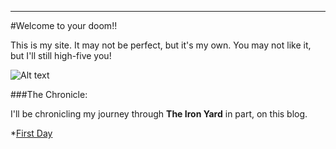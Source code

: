 ---

#Welcome to your doom!!

This is my site. It may not be perfect, but it's my own. You may not like it, but I'll still high-five you! 

![Alt text](http://i1238.photobucket.com/albums/ff482/heathgk/LizLemonhighfive.gif)

###The Chronicle:

I'll be chronicling my journey through **The Iron Yard** in part, on this blog. 

*[First Day](2014/09/22/First-Day.html)
